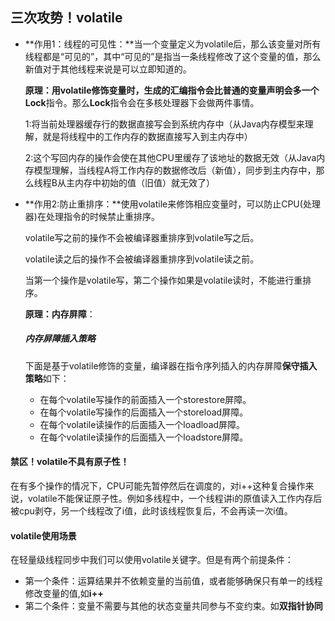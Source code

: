 ## 三次攻势！volatile

- **作用1：线程的可见性：**当一个变量定义为volatile后，那么该变量对所有线程都是“可见的”，其中“可见的”是指当一条线程修改了这个变量的值，那么新值对于其他线程来说是可以立即知道的。

  **原理：**用volatile修饰变量时，生成的汇编指令会比普通的变量声明会多一个**Lock**指令。那么**Lock**指令会在多核处理器下会做两件事情。

  ​		1:将当前处理器缓存行的数据直接写会到系统内存中（从Java内存模型来理解，就是将线程中的工作内存的数据直接写入到主内存中）

  ​		2:这个写回内存的操作会使在其他CPU里缓存了该地址的数据无效（从Java内存模型理解，当线程A将工作内存的数据修改后（新值），同步到主内存中，那么线程B从主内存中初始的值（旧值）就无效了）

- **作用2:防止重排序：**使用volatile来修饰相应变量时，可以防止CPU(处理器)在处理指令的时候禁止重排序。

  volatile写之前的操作不会被编译器重排序到volatile写之后。

  volatile读之后的操作不会被编译器重排序到volatile读之前。

  当第一个操作是volatile写，第二个操作如果是volatile读时，不能进行重排序。

  **原理：内存屏障**：

  ##### 内存屏障插入策略

  下面是基于volatile修饰的变量，编译器在指令序列插入的内存屏障**保守插入策略**如下：

  - 在每个volatile写操作的前面插入一个storestore屏障。
  - 在每个volatile写操作的后面插入一个storeload屏障。
  - 在每个volatile读操作的后面插入一个loadload屏障。
  - 在每个volatile读操作的后面插入一个loadstore屏障。

#### 禁区！volatile不具有原子性！

在有多个操作的情况下，CPU可能先暂停然后在调度的，对i++这种复合操作来说，volatile不能保证原子性。例如多线程中，一个线程讲i的原值读入工作内存后被cpu剥夺，另一个线程改了i值，此时该线程恢复后，不会再读一次i值。

#### volatile使用场景

在轻量级线程同步中我们可以使用volatile关键字。但是有两个前提条件：

- 第一个条件：运算结果并不依赖变量的当前值，或者能够确保只有单一的线程修改变量的值,如**i++**
- 第二个条件：变量不需要与其他的状态变量共同参与不变约束。如**双指针协同**